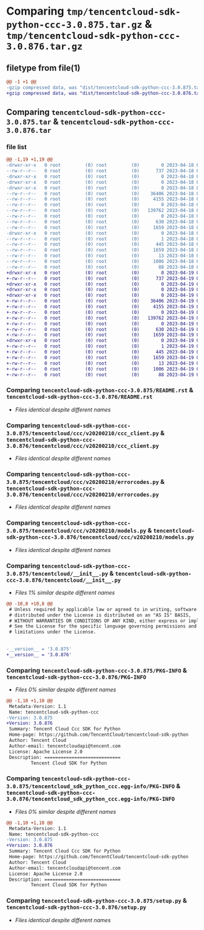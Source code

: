 # Comparing `tmp/tencentcloud-sdk-python-ccc-3.0.875.tar.gz` & `tmp/tencentcloud-sdk-python-ccc-3.0.876.tar.gz`

## filetype from file(1)

```diff
@@ -1 +1 @@
-gzip compressed data, was "dist/tencentcloud-sdk-python-ccc-3.0.875.tar", last modified: Tue Apr 18 00:26:37 2023, max compression
+gzip compressed data, was "dist/tencentcloud-sdk-python-ccc-3.0.876.tar", last modified: Wed Apr 19 00:19:47 2023, max compression
```

## Comparing `tencentcloud-sdk-python-ccc-3.0.875.tar` & `tencentcloud-sdk-python-ccc-3.0.876.tar`

### file list

```diff
@@ -1,19 +1,19 @@
-drwxr-xr-x   0 root         (0) root         (0)        0 2023-04-18 00:26:37.000000 tencentcloud-sdk-python-ccc-3.0.875/
--rw-r--r--   0 root         (0) root         (0)      737 2023-04-18 00:26:36.000000 tencentcloud-sdk-python-ccc-3.0.875/README.rst
-drwxr-xr-x   0 root         (0) root         (0)        0 2023-04-18 00:26:37.000000 tencentcloud-sdk-python-ccc-3.0.875/tencentcloud/
-drwxr-xr-x   0 root         (0) root         (0)        0 2023-04-18 00:26:37.000000 tencentcloud-sdk-python-ccc-3.0.875/tencentcloud/ccc/
-drwxr-xr-x   0 root         (0) root         (0)        0 2023-04-18 00:26:37.000000 tencentcloud-sdk-python-ccc-3.0.875/tencentcloud/ccc/v20200210/
--rw-r--r--   0 root         (0) root         (0)    36406 2023-04-18 00:26:36.000000 tencentcloud-sdk-python-ccc-3.0.875/tencentcloud/ccc/v20200210/ccc_client.py
--rw-r--r--   0 root         (0) root         (0)     4155 2023-04-18 00:26:36.000000 tencentcloud-sdk-python-ccc-3.0.875/tencentcloud/ccc/v20200210/errorcodes.py
--rw-r--r--   0 root         (0) root         (0)        0 2023-04-18 00:26:36.000000 tencentcloud-sdk-python-ccc-3.0.875/tencentcloud/ccc/v20200210/__init__.py
--rw-r--r--   0 root         (0) root         (0)   139762 2023-04-18 00:26:36.000000 tencentcloud-sdk-python-ccc-3.0.875/tencentcloud/ccc/v20200210/models.py
--rw-r--r--   0 root         (0) root         (0)        0 2023-04-18 00:26:36.000000 tencentcloud-sdk-python-ccc-3.0.875/tencentcloud/ccc/__init__.py
--rw-r--r--   0 root         (0) root         (0)      630 2023-04-18 00:26:36.000000 tencentcloud-sdk-python-ccc-3.0.875/tencentcloud/__init__.py
--rw-r--r--   0 root         (0) root         (0)     1659 2023-04-18 00:26:37.000000 tencentcloud-sdk-python-ccc-3.0.875/PKG-INFO
-drwxr-xr-x   0 root         (0) root         (0)        0 2023-04-18 00:26:37.000000 tencentcloud-sdk-python-ccc-3.0.875/tencentcloud_sdk_python_ccc.egg-info/
--rw-r--r--   0 root         (0) root         (0)        1 2023-04-18 00:26:37.000000 tencentcloud-sdk-python-ccc-3.0.875/tencentcloud_sdk_python_ccc.egg-info/dependency_links.txt
--rw-r--r--   0 root         (0) root         (0)      445 2023-04-18 00:26:37.000000 tencentcloud-sdk-python-ccc-3.0.875/tencentcloud_sdk_python_ccc.egg-info/SOURCES.txt
--rw-r--r--   0 root         (0) root         (0)     1659 2023-04-18 00:26:37.000000 tencentcloud-sdk-python-ccc-3.0.875/tencentcloud_sdk_python_ccc.egg-info/PKG-INFO
--rw-r--r--   0 root         (0) root         (0)       13 2023-04-18 00:26:37.000000 tencentcloud-sdk-python-ccc-3.0.875/tencentcloud_sdk_python_ccc.egg-info/top_level.txt
--rw-r--r--   0 root         (0) root         (0)     1006 2023-04-18 00:26:36.000000 tencentcloud-sdk-python-ccc-3.0.875/setup.py
--rw-r--r--   0 root         (0) root         (0)       88 2023-04-18 00:26:37.000000 tencentcloud-sdk-python-ccc-3.0.875/setup.cfg
+drwxr-xr-x   0 root         (0) root         (0)        0 2023-04-19 00:19:47.000000 tencentcloud-sdk-python-ccc-3.0.876/
+-rw-r--r--   0 root         (0) root         (0)      737 2023-04-19 00:19:47.000000 tencentcloud-sdk-python-ccc-3.0.876/README.rst
+drwxr-xr-x   0 root         (0) root         (0)        0 2023-04-19 00:19:47.000000 tencentcloud-sdk-python-ccc-3.0.876/tencentcloud/
+drwxr-xr-x   0 root         (0) root         (0)        0 2023-04-19 00:19:47.000000 tencentcloud-sdk-python-ccc-3.0.876/tencentcloud/ccc/
+drwxr-xr-x   0 root         (0) root         (0)        0 2023-04-19 00:19:47.000000 tencentcloud-sdk-python-ccc-3.0.876/tencentcloud/ccc/v20200210/
+-rw-r--r--   0 root         (0) root         (0)    36406 2023-04-19 00:19:47.000000 tencentcloud-sdk-python-ccc-3.0.876/tencentcloud/ccc/v20200210/ccc_client.py
+-rw-r--r--   0 root         (0) root         (0)     4155 2023-04-19 00:19:47.000000 tencentcloud-sdk-python-ccc-3.0.876/tencentcloud/ccc/v20200210/errorcodes.py
+-rw-r--r--   0 root         (0) root         (0)        0 2023-04-19 00:19:47.000000 tencentcloud-sdk-python-ccc-3.0.876/tencentcloud/ccc/v20200210/__init__.py
+-rw-r--r--   0 root         (0) root         (0)   139762 2023-04-19 00:19:47.000000 tencentcloud-sdk-python-ccc-3.0.876/tencentcloud/ccc/v20200210/models.py
+-rw-r--r--   0 root         (0) root         (0)        0 2023-04-19 00:19:47.000000 tencentcloud-sdk-python-ccc-3.0.876/tencentcloud/ccc/__init__.py
+-rw-r--r--   0 root         (0) root         (0)      630 2023-04-19 00:19:47.000000 tencentcloud-sdk-python-ccc-3.0.876/tencentcloud/__init__.py
+-rw-r--r--   0 root         (0) root         (0)     1659 2023-04-19 00:19:47.000000 tencentcloud-sdk-python-ccc-3.0.876/PKG-INFO
+drwxr-xr-x   0 root         (0) root         (0)        0 2023-04-19 00:19:47.000000 tencentcloud-sdk-python-ccc-3.0.876/tencentcloud_sdk_python_ccc.egg-info/
+-rw-r--r--   0 root         (0) root         (0)        1 2023-04-19 00:19:47.000000 tencentcloud-sdk-python-ccc-3.0.876/tencentcloud_sdk_python_ccc.egg-info/dependency_links.txt
+-rw-r--r--   0 root         (0) root         (0)      445 2023-04-19 00:19:47.000000 tencentcloud-sdk-python-ccc-3.0.876/tencentcloud_sdk_python_ccc.egg-info/SOURCES.txt
+-rw-r--r--   0 root         (0) root         (0)     1659 2023-04-19 00:19:47.000000 tencentcloud-sdk-python-ccc-3.0.876/tencentcloud_sdk_python_ccc.egg-info/PKG-INFO
+-rw-r--r--   0 root         (0) root         (0)       13 2023-04-19 00:19:47.000000 tencentcloud-sdk-python-ccc-3.0.876/tencentcloud_sdk_python_ccc.egg-info/top_level.txt
+-rw-r--r--   0 root         (0) root         (0)     1006 2023-04-19 00:19:47.000000 tencentcloud-sdk-python-ccc-3.0.876/setup.py
+-rw-r--r--   0 root         (0) root         (0)       88 2023-04-19 00:19:47.000000 tencentcloud-sdk-python-ccc-3.0.876/setup.cfg
```

### Comparing `tencentcloud-sdk-python-ccc-3.0.875/README.rst` & `tencentcloud-sdk-python-ccc-3.0.876/README.rst`

 * *Files identical despite different names*

### Comparing `tencentcloud-sdk-python-ccc-3.0.875/tencentcloud/ccc/v20200210/ccc_client.py` & `tencentcloud-sdk-python-ccc-3.0.876/tencentcloud/ccc/v20200210/ccc_client.py`

 * *Files identical despite different names*

### Comparing `tencentcloud-sdk-python-ccc-3.0.875/tencentcloud/ccc/v20200210/errorcodes.py` & `tencentcloud-sdk-python-ccc-3.0.876/tencentcloud/ccc/v20200210/errorcodes.py`

 * *Files identical despite different names*

### Comparing `tencentcloud-sdk-python-ccc-3.0.875/tencentcloud/ccc/v20200210/models.py` & `tencentcloud-sdk-python-ccc-3.0.876/tencentcloud/ccc/v20200210/models.py`

 * *Files identical despite different names*

### Comparing `tencentcloud-sdk-python-ccc-3.0.875/tencentcloud/__init__.py` & `tencentcloud-sdk-python-ccc-3.0.876/tencentcloud/__init__.py`

 * *Files 1% similar despite different names*

```diff
@@ -10,8 +10,8 @@
 # Unless required by applicable law or agreed to in writing, software
 # distributed under the License is distributed on an "AS IS" BASIS,
 # WITHOUT WARRANTIES OR CONDITIONS OF ANY KIND, either express or implied.
 # See the License for the specific language governing permissions and
 # limitations under the License.
 
 
-__version__ = '3.0.875'
+__version__ = '3.0.876'
```

### Comparing `tencentcloud-sdk-python-ccc-3.0.875/PKG-INFO` & `tencentcloud-sdk-python-ccc-3.0.876/PKG-INFO`

 * *Files 0% similar despite different names*

```diff
@@ -1,10 +1,10 @@
 Metadata-Version: 1.1
 Name: tencentcloud-sdk-python-ccc
-Version: 3.0.875
+Version: 3.0.876
 Summary: Tencent Cloud Ccc SDK for Python
 Home-page: https://github.com/TencentCloud/tencentcloud-sdk-python
 Author: Tencent Cloud
 Author-email: tencentcloudapi@tencent.com
 License: Apache License 2.0
 Description: ============================
         Tencent Cloud SDK for Python
```

### Comparing `tencentcloud-sdk-python-ccc-3.0.875/tencentcloud_sdk_python_ccc.egg-info/PKG-INFO` & `tencentcloud-sdk-python-ccc-3.0.876/tencentcloud_sdk_python_ccc.egg-info/PKG-INFO`

 * *Files 0% similar despite different names*

```diff
@@ -1,10 +1,10 @@
 Metadata-Version: 1.1
 Name: tencentcloud-sdk-python-ccc
-Version: 3.0.875
+Version: 3.0.876
 Summary: Tencent Cloud Ccc SDK for Python
 Home-page: https://github.com/TencentCloud/tencentcloud-sdk-python
 Author: Tencent Cloud
 Author-email: tencentcloudapi@tencent.com
 License: Apache License 2.0
 Description: ============================
         Tencent Cloud SDK for Python
```

### Comparing `tencentcloud-sdk-python-ccc-3.0.875/setup.py` & `tencentcloud-sdk-python-ccc-3.0.876/setup.py`

 * *Files identical despite different names*

